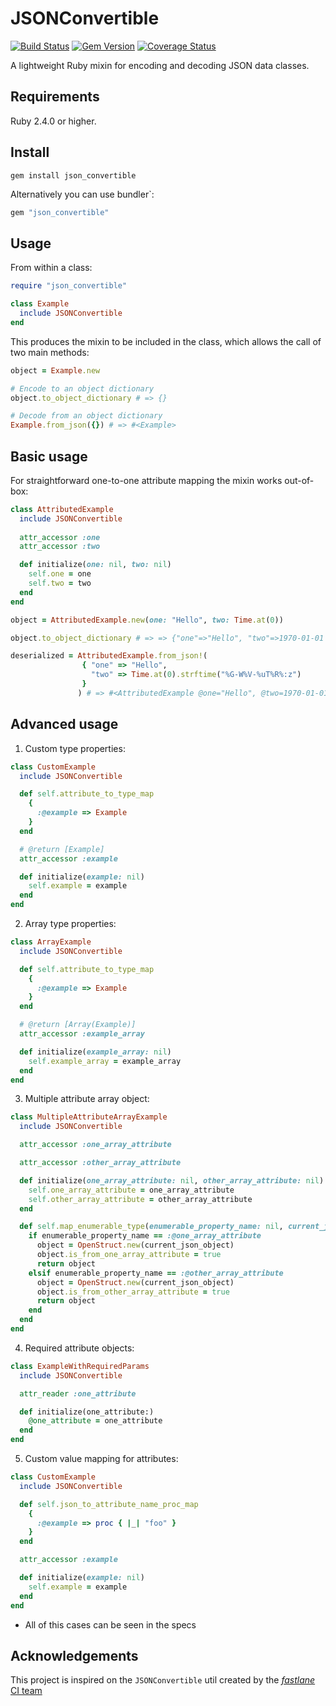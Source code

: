 # JSONConvertible
[![Build Status](https://travis-ci.org/minuscorp/JSONConvertible.svg?branch=main)](https://travis-ci.org/minuscorp/JSONConvertible) 
[![Gem Version](https://badge.fury.io/rb/json_convertible.png)](http://badge.fury.io/rb/json_convertible)
[![Coverage Status](https://coveralls.io/repos/github/minuscorp/JSONConvertible/badge.svg?branch=main)](https://coveralls.io/github/minuscorp/JSONConvertible?branch=main)

A lightweight Ruby mixin for encoding and decoding JSON data classes.

## Requirements

Ruby 2.4.0 or higher.

## Install

```no-highlight
gem install json_convertible
```

Alternatively you can use bundler`:

```ruby
gem "json_convertible"
```

## Usage

From within a class:

```ruby
require "json_convertible"

class Example
  include JSONConvertible
end
``` 

This produces the mixin to be included in the class, which allows the call of two main methods:

```ruby
object = Example.new

# Encode to an object dictionary
object.to_object_dictionary # => {}

# Decode from an object dictionary
Example.from_json({}) # => #<Example>
```

## Basic usage

For straightforward one-to-one attribute mapping the mixin works out-of-box:

```ruby
class AttributedExample
  include JSONConvertible
  
  attr_accessor :one
  attr_accessor :two

  def initialize(one: nil, two: nil)
    self.one = one
    self.two = two
  end
end

object = AttributedExample.new(one: "Hello", two: Time.at(0))

object.to_object_dictionary # => => {"one"=>"Hello", "two"=>1970-01-01 01:00:00 +0100}

deserialized = AttributedExample.from_json!(
                { "one" => "Hello", 
                  "two" => Time.at(0).strftime("%G-W%V-%uT%R%:z") 
                }
               ) # => #<AttributedExample @one="Hello", @two=1970-01-01 01:00:00 +0100>
```

## Advanced usage

1. Custom type properties:

```ruby
class CustomExample
  include JSONConvertible

  def self.attribute_to_type_map
    {
      :@example => Example
    }
  end 

  # @return [Example]
  attr_accessor :example

  def initialize(example: nil)
    self.example = example
  end
end
```

2. Array type properties:

```ruby
class ArrayExample
  include JSONConvertible

  def self.attribute_to_type_map
    {
      :@example => Example
    }
  end

  # @return [Array(Example)]
  attr_accessor :example_array

  def initialize(example_array: nil)
    self.example_array = example_array
  end
end
```

3. Multiple attribute array object:

```ruby
class MultipleAttributeArrayExample
  include JSONConvertible

  attr_accessor :one_array_attribute

  attr_accessor :other_array_attribute

  def initialize(one_array_attribute: nil, other_array_attribute: nil)
    self.one_array_attribute = one_array_attribute
    self.other_array_attribute = other_array_attribute
  end

  def self.map_enumerable_type(enumerable_property_name: nil, current_json_object: nil)
    if enumerable_property_name == :@one_array_attribute
      object = OpenStruct.new(current_json_object)
      object.is_from_one_array_attribute = true
      return object
    elsif enumerable_property_name == :@other_array_attribute
      object = OpenStruct.new(current_json_object)
      object.is_from_other_array_attribute = true
      return object
    end
  end
end
```

4. Required attribute objects:

```ruby
class ExampleWithRequiredParams
  include JSONConvertible

  attr_reader :one_attribute

  def initialize(one_attribute:)
    @one_attribute = one_attribute
  end
end
```

5. Custom value mapping for attributes:

```ruby
class CustomExample
  include JSONConvertible

  def self.json_to_attribute_name_proc_map
    {
      :@example => proc { |_| "foo" }
    }
  end 

  attr_accessor :example

  def initialize(example: nil)
    self.example = example
  end
end
```

* All of this cases can be seen in the specs

## Acknowledgements

This project is inspired on the `JSONConvertible` util created by the [_fastlane_ CI team](https://github.com/fastlane/ci)

